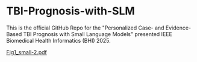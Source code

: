 # TBI-Prognosis-with-SLM
This is the official GitHub Repo for the "Personalized Case- and Evidence-Based TBI Prognosis with Small Language Models" presented IEEE Biomedical Health Informatics (BHI) 2025. 

[Fig1_small-2.pdf](photos/Fig1_small-2.pdf)

